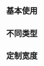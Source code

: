## 基本使用

<code src="./document/basic.tsx"></code>

## 不同类型

<code src="./document/type.tsx"></code>

## 定制宽度

<code src="./document/width.tsx"></code>

